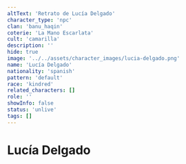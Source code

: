 ```yaml
---
altText: 'Retrato de Lucía Delgado'
character_type: 'npc'
clan: 'banu_haqin'
coterie: 'La Mano Escarlata'
cult: 'camarilla'
description: ''
hide: true
image: '../../assets/character_images/lucia-delgado.png'
name: 'Lucía Delgado'
nationality: 'spanish'
pattern: 'default'
race: 'kindred'
related_characters: []
role: ''
showInfo: false
status: 'unlive'
tags: []
---
```


# Lucía Delgado
